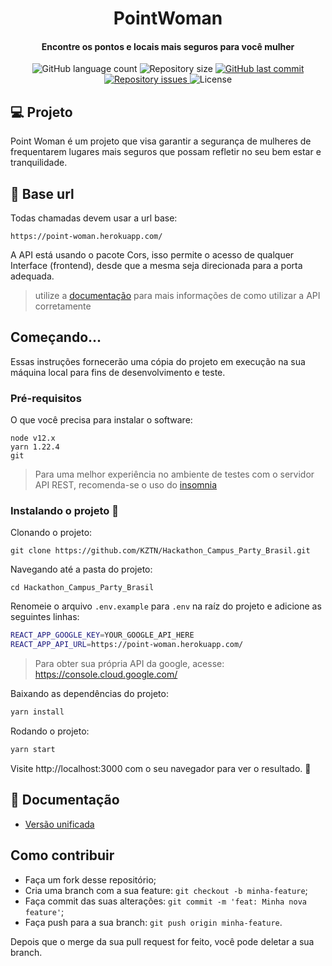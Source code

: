 <h1 align="center">PointWoman</h1>

<h4 align="center">
  Encontre os pontos e locais mais seguros para você mulher
</h4>
<p align="center">
  <img alt="GitHub language count" src="https://img.shields.io/github/languages/count/KZTN/Hackathon_Campus_Party_Brasil.svg">

  <img alt="Repository size" src="https://img.shields.io/github/repo-size/KZTN/Hackathon_Campus_Party_Brasil.svg">
  
  <a href="https://github.com/KZTN/Hackathon_Campus_Party_Brasil/commits/master">
    <img alt="GitHub last commit" src="https://img.shields.io/github/last-commit/KZTN/Hackathon_Campus_Party_Brasil.svg">
  </a>

  <a href="https://github.com/KZTN/Hackathon_Campus_Party_Brasil/issues">
    <img alt="Repository issues" src="https://img.shields.io/github/issues/KZTN/Hackathon_Campus_Party_Brasil.svg">
  </a>

  <img alt="License" src="https://img.shields.io/badge/license-MIT-brightgreen">
</p>


## 💻 Projeto

Point Woman é um projeto que visa garantir a segurança de mulheres de frequentarem lugares mais seguros que possam refletir no seu bem estar e tranquilidade.

## 🔌 Base url 

Todas chamadas devem usar a url base:
```
https://point-woman.herokuapp.com/
```
A API está usando o pacote Cors, isso permite o acesso de qualquer Interface (frontend), desde que a mesma seja direcionada para a porta adequada.

> utilize a [documentação](https://documenter.getpostman.com/view/5898966/T17M6REY?version=latest) para mais informações de como utilizar a
API corretamente

## Começando...
Essas instruções fornecerão uma cópia do projeto em execução na sua máquina local para fins de desenvolvimento e teste.

### Pré-requisitos
O que você precisa para instalar o software:

```
node v12.x
yarn 1.22.4
git
```
> Para uma melhor experiência no ambiente de testes com o servidor API REST, recomenda-se o uso do [insomnia](https://insomnia.rest/)

### Instalando o projeto 🚀
Clonando o projeto:

```
git clone https://github.com/KZTN/Hackathon_Campus_Party_Brasil.git
```

Navegando até a pasta do projeto:

```
cd Hackathon_Campus_Party_Brasil 
```

Renomeie o arquivo `.env.example` para `.env` na raíz do projeto e adicione as seguintes linhas:

```bash
REACT_APP_GOOGLE_KEY=YOUR_GOOGLE_API_HERE
REACT_APP_API_URL=https://point-woman.herokuapp.com/
```
> Para obter sua própria API da google, acesse: https://console.cloud.google.com/

Baixando as dependências do projeto:

```bash
yarn install
```

Rodando o projeto:

```bash
yarn start
```


Visite http://localhost:3000 com o seu navegador para ver o resultado. 🎉

## 📄 Documentação 
<ul>
   <li><a href="https://documenter.getpostman.com/view/5898966/T17M6REY" target="_blank">Versão unificada</a></li>
</ul>

## Como contribuir

- Faça um fork desse repositório;
- Cria uma branch com a sua feature: `git checkout -b minha-feature`;
- Faça commit das suas alterações: `git commit -m 'feat: Minha nova feature'`;
- Faça push para a sua branch: `git push origin minha-feature`.

Depois que o merge da sua pull request for feito, você pode deletar a sua branch.
